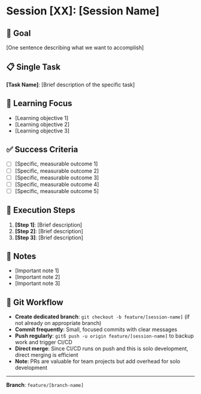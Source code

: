 # Session [XX]: [Session Name]

## 🎯 Goal
[One sentence describing what we want to accomplish]

## 📋 Single Task
**[Task Name]**: [Brief description of the specific task]

## 🧠 Learning Focus
- [Learning objective 1]
- [Learning objective 2]
- [Learning objective 3]

## ✅ Success Criteria
- [ ] [Specific, measurable outcome 1]
- [ ] [Specific, measurable outcome 2]
- [ ] [Specific, measurable outcome 3]
- [ ] [Specific, measurable outcome 4]
- [ ] [Specific, measurable outcome 5]

## 🚀 Execution Steps
1. **[Step 1]**: [Brief description]
2. **[Step 2]**: [Brief description]
3. **[Step 3]**: [Brief description]

## 📝 Notes
- [Important note 1]
- [Important note 2]
- [Important note 3]

## 🌿 Git Workflow
- **Create dedicated branch**: `git checkout -b feature/[session-name]` (if not already on appropriate branch)
- **Commit frequently**: Small, focused commits with clear messages
- **Push regularly**: `gitß push -u origin feature/[session-name]` to backup work and trigger CI/CD
- **Direct merge**: Since CI/CD runs on push and this is solo development, direct merging is efficient
- **Note**: PRs are valuable for team projects but add overhead for solo development

---
**Branch**: `feature/[branch-name]`
